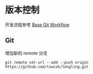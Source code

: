 # 版本控制

开发流程参考 [Base Git Workflow](https://git.bdaa.pro/bdaa/bdaa-info/wikis/%E9%A1%B9%E7%9B%AE%E5%BC%80%E5%8F%91%E6%8C%87%E5%8D%97)

## Git
增加新的 remote 分支
```shell
git remote set-url --add --push origin https://github.com/tswsxk/longling.git
```